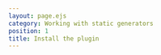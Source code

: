 ```yaml
---
layout: page.ejs
category: Working with static generators
position: 1
title: Install the plugin
---
```





